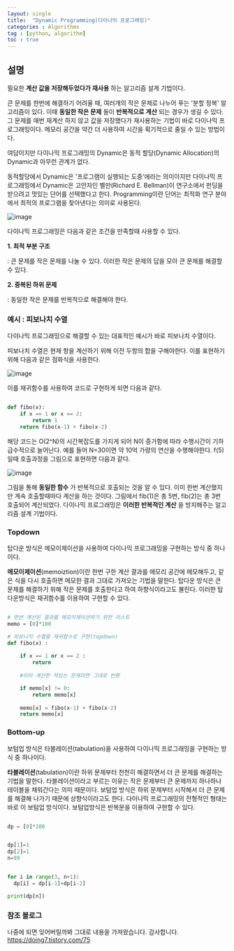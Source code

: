 ```yaml
---
layout: single
title:  "Dynamic Programming(다이나믹 프로그래밍)"
categories : Algorithms
tag : [python, algorithm]
toc : true
---
```



## __설명__

 필요한  __계산 값을 저장해두었다가 재사용__ 하는 알고리즘 설계 기법이다.

큰 문제를 한번에 해결하기 어려울 때, 여러개의 작은 문제로 나누어 푸는 '분할 정복' 알고리즘이 있다. 이때  __동일한 작은 문제__ 들이  __반복적으로 계산__ 되는 경우가 생길 수 있다. 그 문제를 매번 재계산 하지 않고 값을 저장했다가 재사용하는 기법이 바로 다이나믹 프로그래밍이다. 메모리 공간을 약간 더 사용하여 시간을 획기적으로 줄일 수 있는 방법이다.

 

  여담이지만 다이나믹 프로그래밍의 Dynamic은 동적 할당(Dynamic Allocation)의 Dynamic과 아무런 관계가 없다.

동적할당에서 Dynamic은 '프로그램이 실행되는 도중'에라는 의미이지만 다이나믹 프로그래밍에서 Dynamic은 고안자인 벨만(Richard E. Bellman)이 연구소에서 펀딩을 받으려고 멋있는 단어를 선택했다고 한다. Programming이란 단어는 최적화 연구 분야에서 최적의 프로그램을 찾아낸다는 의미로 사용된다.

![image](https://user-images.githubusercontent.com/87630540/161291476-298335ef-6a1d-4500-9c8a-89c5df8813a2.png)

다이나믹 프로그래밍은 다음과 같은 조건을 만족할때 사용할 수 있다.

__1. 최적 부분 구조__

 : 큰 문제를 작은 문제를 나눌 수 있다. 이러한 작은 문제의 답을 모아 큰 문제를 해결할 수 있다.

__2. 중복된 하위 문제__

 : 동일한 작은 문제를 반복적으로 해결해야 한다.

### 예시 :  피보나치 수열

  다이나믹 프로그래밍으로 해결할 수 있는 대표적인 예시가 바로 피보나치 수열이다.

피보나치 수열은 현재 항을 계산하기 위해 이전 두항의 합을 구해야한다. 이를 표현하기 위해 다음과 같은 점화식을 사용한다.

![image](https://user-images.githubusercontent.com/87630540/161291981-4678efdf-3978-4b58-8a1d-ab0fd3e4ef47.png)

이를 재귀함수를 사용하여 코드로 구현하게 되면 다음과 같다.

``` python

def fibo(x):
    if x == 1 or x == 2:
        return 1
    return fibo(x-1) + fibo(x-2)

```

해당 코드는 O(2^N)의 시간복잡도를 가지게 되어 N이 증가함에 따라 수행시간이 기하급수적으로 늘어난다. 예를 들어 N=30이면 약 10억 가량의 연산을 수행해야한다. f(5)일때 호출과정을 그림으로 표현하면 다음과 같다.

![image](https://user-images.githubusercontent.com/87630540/161292407-179c9bf5-9302-4d07-a7b1-a9424ae80a8c.png)

그림을 통해  __동일한 함수__ 가 반복적으로 호출되는 것을 알 수 있다. 이미 한번 계산했지만 계속 호출할때마다 계산을 하는 것이다. 그림에서 fib(1)은 총 5번, fib(2)는 총 3번 호출되어 계산되었다. 다이나믹 프로그래밍은 __이러한 반복적인 계산__ 을 방지해주는 알고리즘 설계 기법이다.

### __Topdown__

탑다운 방식은 메모이제이션을 사용하여 다이나믹 프로그래밍을 구현하는 방식 중 하나이다.

 __메모이제이션__(memoiztion)이란 한번 구한 계산 결과를 메모리 공간에 메모해두고, 같은 식을 다시 호출하면 메모한 결과 그대로 가져오는 기법을 말한다. 탑다운 방식은 큰 문제를 해결하기 위해 작은 문제를 호출한다고 하여 하향식이라고도 불린다. 이러한 탑다운방식은 재귀함수를 이용하여 구현할 수 있다.

 ```python
 
 # 한번 계산된 결과를 메모이제이션하기 위한 리스트
 memo = [0]*100

 # 피보나치 수열을 재귀함수로 구현(topdown)
 def fibo(x) :
     
     if x == 1 or x == 2 :
         return
    
     #이미 계산한 적있는 문제라면 그대로 반환

     if memo[x] != 0:
         return memo[x]
    
     memo[x] = fibo(x-1) + fibo(x-2)
     return memo[x]
```

### __Bottom-up__

보텀업 방식은 타블레이션(tabulation)을 사용하여 다이나믹 프로그래밍을 구현하는 방식 중 하나이다.

  __타블레이션__(tabulation)이란 하위 문제부터 천천히 해결하면서 더 큰 문제를 해결하는 기법을 말한다. 타블레이션이라고 부르는 이유는 작은 문제부터 큰 문제까지 하나하나 테이블을 채워간다는 의미 때문이다. 보텀업 방식은 하위 문제부터 시작해서 더 큰 문제를 해결해 나가기 때문에 상향식이라고도 한다. 다이나믹 프로그래밍의 전형적인 형태는 바로 이 보텀업 방식이다. 보텀업방식은 반복문을 이용하여 구현할 수 있다.

```python

dp = [0]*100


dp[1]=1
dp[2]=1
n=99


for i in range(3, n+1):
  dp[i] = dp[i-1]+dp[i-2]

print(dp[n])

 ```
 

 ### __참조 블로그__

나중에 되면 잊어버릴까봐 그대로 내용을 가져왔습니다. 감사합니다.
 <https://doing7.tistory.com/75>

